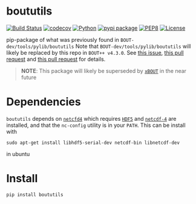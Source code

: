 # boututils

[![Build Status](https://travis-ci.org/boutproject/boututils.svg?branch=master)](https://travis-ci.org/boutproject/boututils)
[![codecov](https://codecov.io/gh/boutproject/boututils/branch/master/graph/badge.svg)](https://codecov.io/gh/boutproject/boututils)
[![Python](https://img.shields.io/badge/python->=3.6-blue.svg)](https://www.python.org/)
[![pypi package](https://badge.fury.io/py/boututils.svg)](https://pypi.org/project/boututils/)
[![PEP8](https://img.shields.io/badge/code%20style-PEP8-brightgreen.svg)](https://www.python.org/dev/peps/pep-0008/)
[![License](https://img.shields.io/badge/license-LGPL--3.0-blue.svg)](https://github.com/boutproject/boututils/blob/master/LICENSE)

pip-package of what was previously found in `BOUT-dev/tools/pylib/boututils` Note that
`BOUT-dev/tools/pylib/boututils` will likely be replaced by this repo in
`BOUT++ v4.3.0`. See [this issue](https://github.com/boutproject/BOUT-dev/issues/1347),
[this pull request](https://github.com/boutproject/BOUT-dev/pull/1766) and
[this pull request](https://github.com/boutproject/BOUT-dev/pull/1740) for details.

> **NOTE**: This package will likely be superseded by
> [`xBOUT`](https://github.com/boutproject/xBOUT) in the near future

# Dependencies

`boututils` depends on [`netcfd4`](https://github.com/Unidata/netcdf4-python) which
requires [`HDF5`](https://www.h5py.org) and
[`netcdf-4`](https://github.com/Unidata/netcdf-c/releases) are installed, and that the
`nc-config` utility is in your `PATH`. This can be install with

```
sudo apt-get install libhdf5-serial-dev netcdf-bin libnetcdf-dev
```

in ubuntu

# Install

`pip install boututils`
